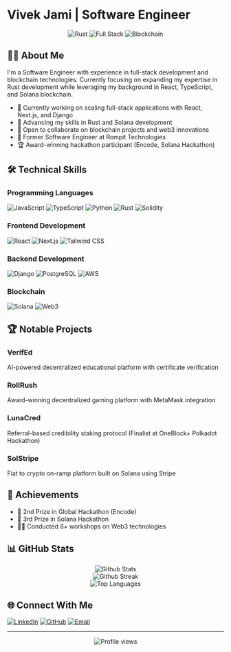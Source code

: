 # Vivek Jami | Software Engineer

<div align="center">
  <img src="https://img.shields.io/badge/Rust-Enthusiast-orange?style=for-the-badge&logo=rust&logoColor=white" alt="Rust">
  <img src="https://img.shields.io/badge/Full_Stack-Developer-blue?style=for-the-badge&logo=typescript&logoColor=white" alt="Full Stack">
  <img src="https://img.shields.io/badge/Blockchain-Developer-green?style=for-the-badge&logo=ethereum&logoColor=white" alt="Blockchain">
</div>

## 👨‍💻 About Me

I'm a Software Engineer with experience in full-stack development and blockchain technologies. Currently focusing on expanding my expertise in Rust development while leveraging my background in React, TypeScript, and Solana blockchain.

- 🔭 Currently working on scaling full-stack applications with React, Next.js, and Django
- 🌱 Advancing my skills in Rust and Solana development
- 👯 Open to collaborate on blockchain projects and web3 innovations
- 💼 Former Software Engineer at Rompit Technologies
- 🏆 Award-winning hackathon participant (Encode, Solana Hackathon)

## 🛠️ Technical Skills

### Programming Languages
![JavaScript](https://img.shields.io/badge/JavaScript-Expert-yellow?style=flat-square&logo=javascript&logoColor=white)
![TypeScript](https://img.shields.io/badge/TypeScript-Advanced-blue?style=flat-square&logo=typescript&logoColor=white)
![Python](https://img.shields.io/badge/Python-Advanced-green?style=flat-square&logo=python&logoColor=white)
![Rust](https://img.shields.io/badge/Rust-Intermediate-orange?style=flat-square&logo=rust&logoColor=white)
![Solidity](https://img.shields.io/badge/Solidity-Intermediate-gray?style=flat-square&logo=solidity&logoColor=white)

### Frontend Development
![React](https://img.shields.io/badge/React-Expert-blue?style=flat-square&logo=react&logoColor=white)
![Next.js](https://img.shields.io/badge/Next.js-Advanced-black?style=flat-square&logo=next.js&logoColor=white)
![Tailwind CSS](https://img.shields.io/badge/Tailwind_CSS-Advanced-38B2AC?style=flat-square&logo=tailwind-css&logoColor=white)

### Backend Development
![Django](https://img.shields.io/badge/Django-Advanced-green?style=flat-square&logo=django&logoColor=white)
![PostgreSQL](https://img.shields.io/badge/PostgreSQL-Intermediate-blue?style=flat-square&logo=postgresql&logoColor=white)
![AWS](https://img.shields.io/badge/AWS-Intermediate-orange?style=flat-square&logo=amazon-aws&logoColor=white)

### Blockchain
![Solana](https://img.shields.io/badge/Solana-Intermediate-purple?style=flat-square&logo=solana&logoColor=white)
![Web3](https://img.shields.io/badge/Web3-Intermediate-blue?style=flat-square&logo=ethereum&logoColor=white)

## 🏆 Notable Projects

### VerifEd
AI-powered decentralized educational platform with certificate verification

### RollRush
Award-winning decentralized gaming platform with MetaMask integration

### LunaCred
Referral-based credibility staking protocol (Finalist at OneBlock+ Polkadot Hackathon)

### SolStripe
Fiat to crypto on-ramp platform built on Solana using Stripe

## 🏅 Achievements
- 🥈 2nd Prize in Global Hackathon (Encode)
- 🥉 3rd Prize in Solana Hackathon
- 👨‍🏫 Conducted 6+ workshops on Web3 technologies

## 📊 GitHub Stats

<div align="center">
  <img src="https://github-readme-stats.vercel.app/api?username=vivekjami&theme=react&hide_border=true&include_all_commits=false&count_private=true" alt="Github Stats" />
  <br/>
  <img src="https://github-readme-streak-stats.herokuapp.com/?user=vivekjami&theme=react&hide_border=true" alt="Github Streak" />
  <br/>
  <img src="https://github-readme-stats.vercel.app/api/top-langs/?username=vivekjami&theme=react&hide_border=true&include_all_commits=false&count_private=true&layout=compact" alt="Top Languages" />
</div>

## 🌐 Connect With Me
[![LinkedIn](https://img.shields.io/badge/LinkedIn-0077B5?style=for-the-badge&logo=linkedin&logoColor=white)](https://www.linkedin.com/in/vivek-jami/)
[![GitHub](https://img.shields.io/badge/GitHub-100000?style=for-the-badge&logo=github&logoColor=white)](https://github.com/vivekjami)
[![Email](https://img.shields.io/badge/Email-D14836?style=for-the-badge&logo=gmail&logoColor=white)](mailto:j.vivekvamsi@gmail.com)

---

<div align="center">
  <img src="https://komarev.com/ghpvc/?username=vivekjami&label=Profile%20Views&color=0e75b6&style=flat" alt="Profile views" />
</div>
